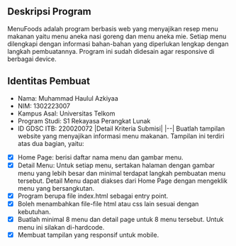 ## Deskripsi Program
MenuFoods adalah program berbasis web yang menyajikan resep menu makanan yaitu menu aneka nasi goreng dan menu aneka mie. Setiap menu dilengkapi dengan informasi bahan-bahan yang diperlukan lengkap dengan langkah pembuatannya. Program ini sudah didesain agar responsive di berbagai device.
## Identitas Pembuat
- Nama: Muhammad Haulul Azkiyaa 
- NIM: 1302223007 
- Kampus Asal: Universitas Telkom
- Program Studi: S1 Rekayasa Perangkat Lunak
- ID GDSC ITB: 220020072
|Detail Kriteria Submisi|
|--|
Buatlah tampilan website yang menyajikan informasi menu makanan. Tampilan ini terdiri atas dua bagian, yaitu: 
 - [x] Home Page: berisi daftar nama menu dan gambar menu.
 - [x] Detail Menu: Untuk setiap menu, sertakan halaman dengan gambar
       menu yang lebih besar dan minimal terdapat langkah pembuatan menu
       tersebut. Detail Menu dapat diakses dari Home Page dengan
       mengeklik menu yang bersangkutan.
 - [x] Program berupa file index.html sebagai entry point.
 - [x] Boleh menambahkan file-file html atau css lain sesuai dengan
       kebutuhan.
 - [x] Buatlah minimal 8 menu dan detail page untuk 8 menu tersebut. Untuk menu ini silakan di-hardcode. 
 - [x] Membuat tampilan yang responsif untuk mobile.
